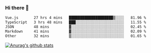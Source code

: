 ### Hi there 👋



<!--
**webB1an/webB1an** is a ✨ _special_ ✨ repository because its `README.md` (this file) appears on your GitHub profile.

Here are some ideas to get you started:

- 🔭 I’m currently working on ...
- 🌱 I’m currently learning ...
- 👯 I’m looking to collaborate on ...
- 🤔 I’m looking for help with ...
- 💬 Ask me about ...
- 📫 How to reach me: ...
- 😄 Pronouns: ...
- ⚡ Fun fact: ...
-->

<!--START_SECTION:waka-->

```txt
Vue.js       27 hrs 4 mins   ████████████████████▒░░░░   81.96 %
TypeScript   3 hrs 48 mins   ███░░░░░░░░░░░░░░░░░░░░░░   11.55 %
JSON         48 mins         ▓░░░░░░░░░░░░░░░░░░░░░░░░   02.45 %
Markdown     41 mins         ▓░░░░░░░░░░░░░░░░░░░░░░░░   02.09 %
Other        32 mins         ▒░░░░░░░░░░░░░░░░░░░░░░░░   01.65 %
```

<!--END_SECTION:waka-->


[![Anurag's github stats](https://github-readme-stats.vercel.app/api?username=webB1an&show_icons=true&theme=radical)](https://github.com/anuraghazra/github-readme-stats)

